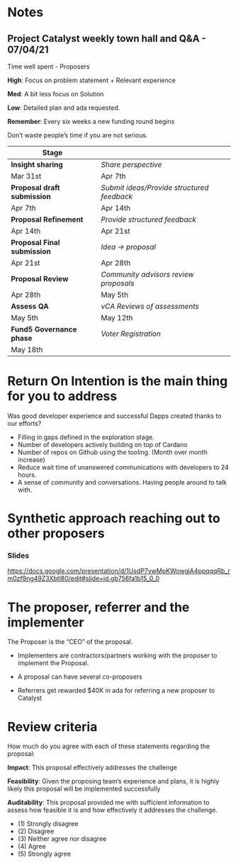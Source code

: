 # Notes

## Project Catalyst weekly town hall and Q&A - 07/04/21

Time well spent - Proposers

**High**: Focus on problem statement + Relevant experience

**Med**: A bit less focus on Solution

**Low**: Detailed plan and ada requested.

**Remember**: Every six weeks a new funding round begins

Don’t waste people’s time if you are not serious.

| Stage | |
|--- | ---|
| **Insight sharing** | *Share perspective*|
| Mar 31st | Apr 7th|
| **Proposal draft submission** | *Submit ideas/Provide structured feedback*|
| Apr 7th | Apr 14th |
| **Proposal Refinement** |*Provide structured feedback*|
| Apr 14th | Apr 21st |
| **Proposal Final submission** | *Idea -> proposal* |
| Apr 21st | Apr 28th |
| **Proposal Review** | *Community advisors review proposals* |
| Apr 28th | May 5th |
| **Assess QA** | *vCA Reviews of assessments* |
| May 5th | May 12th |
| **Fund5 Governance phase** | *Voter Registration* |
| May 18th | |

# Return On Intention is the main thing for you to address

Was good developer experience and successful Dapps created thanks to our efforts?

* Filling in gaps defined in the exploration stage. 
* Number of developers actively building on top of Cardano
* Number of repos on Github using the tooling. (Month over month increase)
* Reduce wait time of unanswered communications with developers to 24 hours.
* A sense of community and conversations. Having people around to talk with.

# Synthetic approach reaching out to other proposers

### Slides

https://docs.google.com/presentation/d/1UsdP7vwMpKWowgjA4ppqqqRb_rm0zf9ng49Z3Xbtl80/edit#slide=id.gb756fa1b15_0_0

# The proposer, referrer and the implementer

The Proposer is the “CEO” of the proposal.

* Implementers are contractors/partners working with the proposer to implement the Proposal.

* A proposal can have several co-proposers

* Referrers get rewarded $40K in ada for referring a new proposer to Catalyst

# Review criteria

How much do you agree with each of these statements regarding the proposal:

**Impact**: This proposal effectively addresses the challenge

**Feasibility**: Given the proposing team’s experience and plans, it is highly likely this proposal will be implemented successfully

**Auditability**: This proposal provided me with sufficient information to assess how feasible it is and how effectively it addresses the challenge.

* (1) Strongly disagree
* (2) Disagree
* (3) Neither agree nor disagree
* (4) Agree
* (5) Strongly agree





